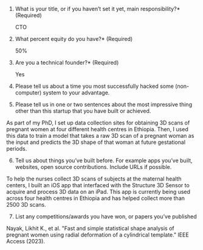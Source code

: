 1. What is your title, or if you haven’t set it yet, main responsibility?* (Required)

	CTO

2. What percent equity do you have?* (Required)

	50%

3. Are you a technical founder?* (Required)

	Yes

4. Please tell us about a time you most successfully hacked some (non-computer) system to your advantage.
	 

5. Please tell us in one or two sentences about the most impressive thing other than this startup that you have built or achieved.

As part of my PhD, I set up data collection sites for obtaining 3D scans of pregnant women at four different health centres in Ethiopia. Then, I used this data to train a model that takes a raw 3D scan of a pregnant woman as the input and predicts the 3D shape of that woman at future gestational periods. 

6. Tell us about things you’ve built before. For example apps you’ve built, websites, open source contributions. Include URLs if possible.

To help the nurses collect 3D scans of subjects at the maternal health centers, I built an iOS app that interfaced with the Structure 3D Sensor to acquire and process 3D data on an iPad. This app is currently being used across four health centres in Ethiopia and has helped collect more than 2500 3D scans.

7. List any competitions/awards you have won, or papers you’ve published

Nayak, Likhit K., et al. "Fast and simple statistical shape analysis of pregnant women using radial deformation of a cylindrical template." IEEE Access (2023).

